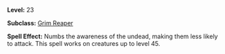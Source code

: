 <!-- TITLE: Spell: Rest The Dead -->
<!-- SUBTITLE:  -->

**Level:** 23

**Subclass:** [Grim Reaper](grim-reaper)

**Spell Effect:** Numbs the awareness of the undead, making them less likely to attack.  This spell works on creatures up to level 45.
